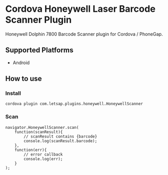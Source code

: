 Cordova Honeywell Laser Barcode Scanner Plugin
==============

Honeywell Dolphin 7800 Barcode Scanner plugin for Cordova / PhoneGap.

## Supported Platforms

- Android

## How to use

### Install

	cordova plugin com.letsap.plugins.honeywell.HoneywellScanner

### Scan

	navigator.HoneywellScanner.scan(
		function(scanResult){
			// scanResult contains {barcode}
			console.log(scanResult.barcode);
		},
		function(err){
			// error callback
			console.log(err);
		}
	);
